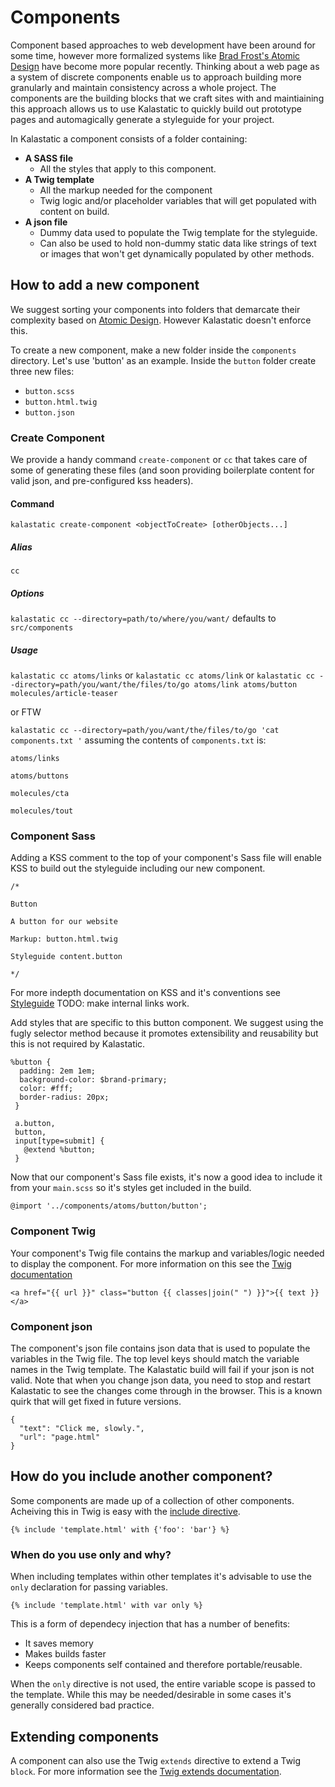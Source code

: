 # Components

Component based approaches to web development have been around for some time, however more formalized systems like [Brad Frost's Atomic Design](http://bradfrost.com/blog/post/atomic-web-design/) have become more popular recently. Thinking about a web page as a system of discrete components enable us to approach building more granularly and maintain consistency across a whole project. The components are the building blocks that we craft sites with and maintiaining this approach allows us to use Kalastatic to quickly build out prototype pages and automagically generate a styleguide for your project.

In Kalastatic a component consists of a folder containing:

- **A SASS file**
	- All the styles that apply to this component.
- **A Twig template**
	- All the markup needed for the component
	- Twig logic and/or placeholder variables that will get populated with content on build.
- **A json file**
	- Dummy data used to populate the Twig template for the styleguide.
	- Can also be used to hold non-dummy static data like strings of text or images that won't get dynamically populated by other methods.

## How to add a new component
We suggest sorting your components into folders that demarcate their complexity based on [Atomic Design](http://bradfrost.com/blog/post/atomic-web-design/). However Kalastatic doesn't enforce this.

To create a new component, make a new folder inside the `components` directory. Let's use 'button' as an example.
Inside the `button` folder create three new files:

- `button.scss`
- `button.html.twig`
- `button.json`

### Create Component
We provide a handy command `create-component` or `cc` that takes care of some of generating these files (and soon providing boilerplate content for valid json, and pre-configured kss headers).


#### Command

`kalastatic create-component <objectToCreate> [otherObjects...]`

##### Alias
```cc```

##### Options
`kalastatic cc --directory=path/to/where/you/want/` defaults to `src/components`

##### Usage
`kalastatic cc atoms/links`
or `kalastatic cc atoms/link`
or `kalastatic cc --directory=path/you/want/the/files/to/go atoms/link atoms/button molecules/article-teaser`

or FTW

`kalastatic cc --directory=path/you/want/the/files/to/go 'cat components.txt '`
assuming the contents of `components.txt` is:

```
atoms/links

atoms/buttons

molecules/cta

molecules/tout
```

### Component Sass
Adding a KSS comment to the top of your component's Sass file will enable KSS to build out the styleguide including our new component.

```
/*

Button

A button for our website

Markup: button.html.twig

Styleguide content.button

*/
```

For more indepth documentation on KSS and it's conventions see [Styleguide](/3-Styleguide) TODO: make internal links work.

Add styles that are specific to this button component. We suggest using the fugly selector method because it promotes extensibility and reusability but this is not required by Kalastatic.

```
%button {
  padding: 2em 1em;
  background-color: $brand-primary;
  color: #fff;
  border-radius: 20px;
 }

 a.button,
 button,
 input[type=submit] {
   @extend %button;
 }
```

Now that our component's Sass file exists, it's now a good idea to include it from your `main.scss` so it's styles get included in the build.

```
@import '../components/atoms/button/button';
```

### Component Twig

Your component's Twig file contains the markup and variables/logic needed to display the component. For more information on this see the [Twig documentation](http://twig.sensiolabs.org/doc/2.x/)

```
<a href="{{ url }}" class="button {{ classes|join(" ") }}">{{ text }}</a>
```

### Component json
The component's json file contains json data that is used to populate the variables in the Twig file. The top level keys should match the variable names in the Twig template. The Kalastatic build will fail if your json is not valid. Note that when you change json data, you need to stop and restart Kalastatic to see the changes come through in the browser. This is a known quirk that will get fixed in future versions.

```
{
  "text": "Click me, slowly.",
  "url": "page.html"
}
```

## How do you include another component?
Some components are made up of a collection of other components. Acheiving this in Twig is easy with the [include directive](http://twig.sensiolabs.org/doc/2.x/tags/include.html).

```
{% include 'template.html' with {'foo': 'bar'} %}

```


### When do you use only and why?
When including templates within other templates it's advisable to use the `only` declaration for passing variables.

```
{% include 'template.html' with var only %}

```

This is a form of dependecy injection that has a number of benefits:
- It saves memory
- Makes builds faster
- Keeps components self contained and therefore portable/reusable.

When the `only` directive is not used, the entire variable scope is passed to the template. While this may be needed/desirable in some cases it's generally considered bad practice.

## Extending components
A component can also use the Twig `extends` directive to extend a Twig `block`. For more information see the [Twig extends documentation](https://twig.sensiolabs.org/doc/2.x/tags/extends.html).
